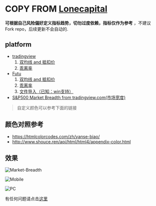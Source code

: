 # COPY FROM [Lonecapital](https://lonecapital.com/investment/7938/#more-7938)

**可根据自己风险偏好定义指标趋势，切勿过度依赖，指标仅作为参考**
，不建议Fork repo，后续更新不会自动的.

## platform
- [tradingview](/tradingview)
    1. [双均线 and 抵扣价](/tradingview#双均线抵扣价)
    2. [乖离率](/tradingview#乖离率)
- [Futu](/futu)
    1. [双均线 and 抵扣价](/futu#双均线pc版)
    2. [乖离率](/futu#gll-乖离率)
    3. [文件导入（已知：win支持）](/futu#文件导入)
- [S&P500 Market Breadth from tradingview.com(市场宽度)](/Market-Breadth)

>自定义颜色可以参考下面的链接

## 颜色对照参考
- https://htmlcolorcodes.com/zh/yanse-biao/
- http://www.shouce.ren/api/html/html4/appendix-color.html

## 效果
![Market-Breadth](/Market-Breadth/market-tradingview.png)

![Mobile](/futu/Mobile.jpg)

![PC](/futu/PC.jpg)

 有任何问题请点击[这里](https://github.com/kentio/lonecapital-chart/issues/new)
 
